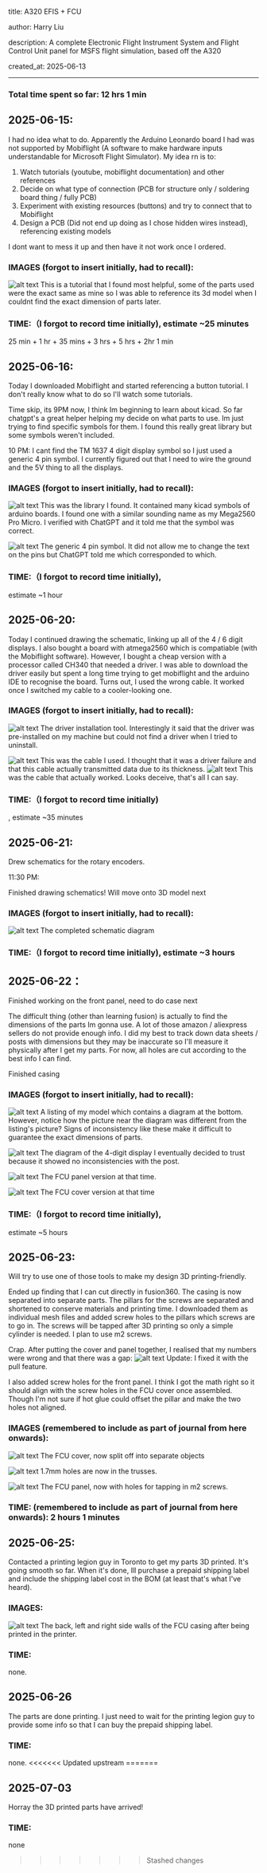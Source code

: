 title: A320 EFIS + FCU

author: Harry Liu

description: A complete Electronic Flight Instrument System and Flight Control Unit panel for MSFS flight simulation, based off the A320

created_at: 2025-06-13

-----------------------------------------------------

<h3>Total time spent so far: 12 hrs 1 min</h3>

<h2>2025-06-15:</h2>

I had no idea what to do. Apparently the Arduino Leonardo board I had was not supported by Mobiflight (A software to make hardware inputs understandable for Microsoft Flight Simulator). My idea rn is to:

1. Watch tutorials (youtube, mobiflight documentation) and other references
2. Decide on what type of connection (PCB for structure only / soldering board thing / fully PCB)
3. Experiment with existing resources (buttons) and try to connect that to Mobiflight
4. Design a PCB (Did not end up doing as I chose hidden wires instead), referencing existing models

I dont want to mess it up and then have it not work once I ordered.

<h3>IMAGES (forgot to insert initially, had to recall):</h3>

![alt text](Assets/{006A0AA3-C53E-4BF4-90D4-DFC635821DB1}.png)
This is a tutorial that I found most helpful, some of the parts used were the exact same as mine so I was able to reference its 3d model when I couldnt find the exact dimension of parts later.

<h3>TIME:（I forgot to record time initially), estimate ~25 minutes</h3> 25 min + 1 hr + 35 mins + 3 hrs + 5 hrs + 2hr 1 min



<h2>2025-06-16:</h2>

Today I downloaded Mobiflight and started referencing a button tutorial. I don't really know what to do so I'll watch some tutorials.

Time skip, its 9PM now, I think Im beginning to learn about kicad. So far chatgpt's a great helper helping my decide on what parts to use. Im just trying to find specific symbols for them. I found this really great library but some symbols weren't included. 

10 PM: I cant find the TM 1637 4 digit display symbol so I just used a generic 4 pin symbol. I currently figured out that I need to wire the ground and the 5V thing to all the displays.

<h3>IMAGES (forgot to insert initially, had to recall):</h3>

![alt text](Assets/{BF42E258-31F5-424A-AE57-8EDF84792AA8}.png)
This was the library I found. It contained many kicad symbols of arduino boards. I found one with a similar sounding name as my Mega2560 Pro Micro. I verified with ChatGPT and it told me that the symbol was correct.

![alt text](Assets/{03511328-8371-42F2-8558-20519265484A}.png)
The generic 4 pin symbol. It did not allow me to change the text on the pins but ChatGPT told me which corresponded to which.

<h3>TIME:（I forgot to record time initially),</h3> estimate ~1 hour



<h2>2025-06-20:</h2>

Today I continued drawing the schematic, linking up all of the 4 / 6 digit displays. I also bought a board with atmega2560 which is compatiable (with the Mobiflight software). However, I bought a cheap version with a processor called CH340 that needed a driver. I was able to download the driver easily but spent a long time trying to get mobiflight and the arduino IDE to recognise the board. Turns out, I used the wrong cable. It worked once I switched my cable to a cooler-looking one.

<h3>IMAGES (forgot to insert initially, had to recall):</h3>

![alt text](Assets/{E6DEC7E2-82EC-4A08-9586-B7AB15D43F47}.png)
The driver installation tool. Interestingly it said that the driver was pre-installed on my machine but could not find a driver when I tried to uninstall.

![alt text](Assets/IMG_20250623_170620.jpg)
This was the cable I used. I thought that it was a driver failure and that this cable actually transmitted data due to its thickness.
![alt text](Assets/IMG_20250623_170539.jpg)
This was the cable that actually worked. Looks deceive, that's all I can say.

<h3>TIME:（I forgot to record time initially)</h3>, estimate ~35 minutes



<h2>2025-06-21:</h2>

Drew schematics for the rotary encoders.

11:30 PM:

Finished drawing schematics! Will move onto 3D model next

<h3>IMAGES (forgot to insert initially, had to recall):</h3>

![alt text](Assets/{BF90E44C-8AFE-4934-B31E-95F017390DAC}.png)
The completed schematic diagram

<h3>TIME:（I forgot to record time initially), estimate ~3 hours</h3>



<h2>2025-06-22：</h2>

Finished working on the front panel, need to do case next

The difficult thing (other than learning fusion) is actually to find the dimensions of the parts Im gonna use. A lot of those amazon / aliexpress sellers do not provide enough info. I did my best to track down data sheets / posts with dimensions but they may be inaccurate so I'll measure it physically after I get my parts. For now, all holes are cut according to the best info I can find.

Finished casing

<h3>IMAGES (forgot to insert initially, had to recall):</h3>

![alt text](Assets/image.png)
A listing of my model which contains a diagram at the bottom. However, notice how the picture near the diagram was different from the listing's picture? Signs of inconsistency like these make it difficult to guarantee the exact dimensions of parts.

![alt text](Assets/image-1.png)
The diagram of the 4-digit display I eventually decided to trust because it showed no inconsistencies with the post.

![alt text](Assets/{36C88A8F-CC9F-434F-930D-8AE9430665AE}.png)
The FCU panel version at that time.

![alt text](Assets/{0C386C8B-F39E-4B7C-9FEB-41FFE35DBD55}.png)
The FCU cover version at that time

<h3>TIME:（I forgot to record time initially),</h3> estimate ~5 hours



<h2>2025-06-23:</h2>

Will try to use one of those tools to make my design 3D printing-friendly. 

Ended up finding that I can cut directly in fusion360. The casing is now separated into separate parts. The pillars for the screws are separated and shortened to conserve materials and printing time. I downloaded them as individual mesh files and added screw holes to the pillars which screws are to go in. The screws will be tapped after 3D printing so only a simple cylinder is needed. I plan to use m2 screws.

Crap. After putting the cover and panel together, I realised that my numbers were wrong and that there was a gap:
![alt text](Assets/{DD00D0FC-9FB3-45BD-9D91-5937A67CFC00}.png) 
Update: I fixed it with the pull feature.

I also added screw holes for the front panel. I think I got the math right so it should align with the screw holes in the FCU cover once assembled. Though I'm not sure if hot glue could offset the pillar and make the two holes not aligned.

<h3>IMAGES (remembered to include as part of journal from here onwards):</h3>

![alt text](Assets/{54EBFF67-152B-491E-8188-83E1CDC7AFCB}.png)
The FCU cover, now split off into separate objects

![alt text](Assets/{328C979E-660C-4C35-B66C-8C0696C78CEF}.png)
1.7mm holes are now in the trusses.

![alt text](Assets/{0879782E-7165-493F-8B71-AC701F02BF39}.png)
The FCU panel, now with holes for tapping in m2 screws.

<h3>TIME: (remembered to include as part of journal from here onwards): 2 hours 1 minutes</h3>


<h2>2025-06-25:</h2>

Contacted a printing legion guy in Toronto to get my parts 3D printed. It's going smooth so far. When it's done, Ill purchase a prepaid shipping label and include the shipping label cost in the BOM (at least that's what I've heard).

<h3>IMAGES:</h3>

![alt text](Assets/image-2.png)
The back, left and right side walls of the FCU casing after being printed in the printer.

<h3>TIME:</h3> none.



<h2>2025-06-26</h2>

The parts are done printing. I just need to wait for the printing legion guy to provide some info so that I can buy the prepaid shipping label.

<h3>TIME:</h3> none.
<<<<<<< Updated upstream
=======

<h2>2025-07-03</h2>

Horray the 3D printed parts have arrived!

<h3>TIME:</h3> none

>>>>>>> Stashed changes
